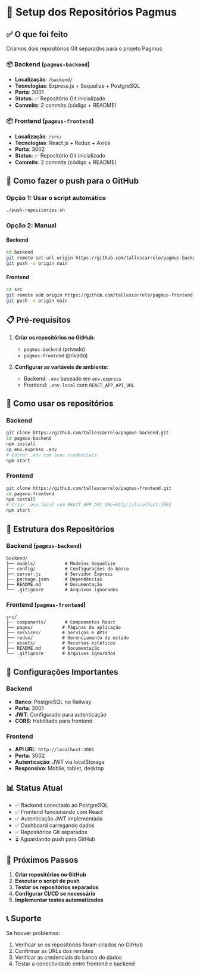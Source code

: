 # 🚀 Setup dos Repositórios Pagmus

## ✅ O que foi feito

Criamos dois repositórios Git separados para o projeto Pagmus:

### 📦 Backend (`pagmus-backend`)
- **Localização**: `/backend/`
- **Tecnologias**: Express.js + Sequelize + PostgreSQL
- **Porta**: 3001
- **Status**: ✅ Repositório Git inicializado
- **Commits**: 2 commits (código + README)

### 📦 Frontend (`pagmus-frontend`)
- **Localização**: `/src/`
- **Tecnologias**: React.js + Redux + Axios
- **Porta**: 3002
- **Status**: ✅ Repositório Git inicializado
- **Commits**: 2 commits (código + README)

## 🔧 Como fazer o push para o GitHub

### Opção 1: Usar o script automático
```bash
./push-repositories.sh
```

### Opção 2: Manual

#### Backend
```bash
cd backend
git remote set-url origin https://github.com/tallescarrelo/pagmus-backend.git
git push -u origin main
```

#### Frontend
```bash
cd src
git remote add origin https://github.com/tallescarrelo/pagmus-frontend.git
git push -u origin main
```

## 📋 Pré-requisitos

1. **Criar os repositórios no GitHub**:
   - `pagmus-backend` (privado)
   - `pagmus-frontend` (privado)

2. **Configurar as variáveis de ambiente**:
   - Backend: `.env` baseado em `env.express`
   - Frontend: `.env.local` com `REACT_APP_API_URL`

## 🚀 Como usar os repositórios

### Backend
```bash
git clone https://github.com/tallescarrelo/pagmus-backend.git
cd pagmus-backend
npm install
cp env.express .env
# Editar .env com suas credenciais
npm start
```

### Frontend
```bash
git clone https://github.com/tallescarrelo/pagmus-frontend.git
cd pagmus-frontend
npm install
# Criar .env.local com REACT_APP_API_URL=http://localhost:3001
npm start
```

## 📁 Estrutura dos Repositórios

### Backend (`pagmus-backend`)
```
backend/
├── models/           # Modelos Sequelize
├── config/           # Configurações do banco
├── server.js         # Servidor Express
├── package.json      # Dependências
├── README.md         # Documentação
└── .gitignore        # Arquivos ignorados
```

### Frontend (`pagmus-frontend`)
```
src/
├── components/       # Componentes React
├── pages/           # Páginas da aplicação
├── services/        # Serviços e APIs
├── redux/           # Gerenciamento de estado
├── assets/          # Recursos estáticos
├── README.md        # Documentação
└── .gitignore       # Arquivos ignorados
```

## 🔐 Configurações Importantes

### Backend
- **Banco**: PostgreSQL no Railway
- **Porta**: 3001
- **JWT**: Configurado para autenticação
- **CORS**: Habilitado para frontend

### Frontend
- **API URL**: `http://localhost:3001`
- **Porta**: 3002
- **Autenticação**: JWT via localStorage
- **Responsivo**: Mobile, tablet, desktop

## 📊 Status Atual

- ✅ Backend conectado ao PostgreSQL
- ✅ Frontend funcionando com React
- ✅ Autenticação JWT implementada
- ✅ Dashboard carregando dados
- ✅ Repositórios Git separados
- ⏳ Aguardando push para GitHub

## 🎯 Próximos Passos

1. **Criar repositórios no GitHub**
2. **Executar o script de push**
3. **Testar os repositórios separados**
4. **Configurar CI/CD se necessário**
5. **Implementar testes automatizados**

## 📞 Suporte

Se houver problemas:
1. Verificar se os repositórios foram criados no GitHub
2. Confirmar as URLs dos remotes
3. Verificar as credenciais do banco de dados
4. Testar a conectividade entre frontend e backend 